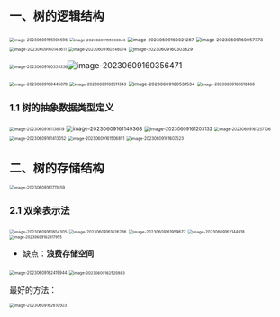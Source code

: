 ## 一、树的逻辑结构

<img src="https://raw.githubusercontent.com/Jian-wei-peng/typora-pic/main/image-20230609155906596.png" alt="image-20230609155906596" style="zoom:50%;" />

<img src="https://raw.githubusercontent.com/Jian-wei-peng/typora-pic/main/image-20230609155930043.png" alt="image-20230609155930043" style="zoom: 48%;" />

<img src="https://raw.githubusercontent.com/Jian-wei-peng/typora-pic/main/image-20230609160021287.png" alt="image-20230609160021287" style="zoom:58%;" />

<img src="https://raw.githubusercontent.com/Jian-wei-peng/typora-pic/main/image-20230609160057773.png" alt="image-20230609160057773" style="zoom:58%;" />

<img src="https://raw.githubusercontent.com/Jian-wei-peng/typora-pic/main/image-20230609160143611.png" alt="image-20230609160143611" style="zoom:51%;" />

<img src="https://raw.githubusercontent.com/Jian-wei-peng/typora-pic/main/image-20230609160246074.png" alt="image-20230609160246074" style="zoom:50%;" />

<img src="https://raw.githubusercontent.com/Jian-wei-peng/typora-pic/main/image-20230609160303829.png" alt="image-20230609160303829" style="zoom:55%;" />

<img src="https://raw.githubusercontent.com/Jian-wei-peng/typora-pic/main/image-20230609160335336.png" alt="image-20230609160335336" style="zoom: 50%;" />![image-20230609160356471](https://raw.githubusercontent.com/Jian-wei-peng/typora-pic/main/image-20230609160356471.png)

<img src="https://raw.githubusercontent.com/Jian-wei-peng/typora-pic/main/image-20230609160445078.png" alt="image-20230609160445078" style="zoom:50%;" />

<img src="https://raw.githubusercontent.com/Jian-wei-peng/typora-pic/main/image-20230609160511343.png" alt="image-20230609160511343" style="zoom:50%;" />

<img src="https://raw.githubusercontent.com/Jian-wei-peng/typora-pic/main/image-20230609160531534.png" alt="image-20230609160531534" style="zoom:58%;" />

<img src="https://raw.githubusercontent.com/Jian-wei-peng/typora-pic/main/image-20230609160618488.png" alt="image-20230609160618488" style="zoom:50%;" />

### 1.1 树的抽象数据类型定义

<img src="https://raw.githubusercontent.com/Jian-wei-peng/typora-pic/main/image-20230609161138119.png" alt="image-20230609161138119" style="zoom:50%;" />

<img src="https://raw.githubusercontent.com/Jian-wei-peng/typora-pic/main/image-20230609161149368.png" alt="image-20230609161149368" style="zoom:67%;" />

<img src="https://raw.githubusercontent.com/Jian-wei-peng/typora-pic/main/image-20230609161203132.png" alt="image-20230609161203132" style="zoom: 60%;" />

<img src="https://raw.githubusercontent.com/Jian-wei-peng/typora-pic/main/image-20230609161257106.png" alt="image-20230609161257106" style="zoom:50%;" />

<img src="https://raw.githubusercontent.com/Jian-wei-peng/typora-pic/main/image-20230609161413052.png" alt="image-20230609161413052" style="zoom:50%;" />

<img src="https://raw.githubusercontent.com/Jian-wei-peng/typora-pic/main/image-20230609161506851.png" alt="image-20230609161506851" style="zoom: 50%;" />

<img src="https://raw.githubusercontent.com/Jian-wei-peng/typora-pic/main/image-20230609161607523.png" alt="image-20230609161607523" style="zoom:50%;" />

## 二、树的存储结构

<img src="https://raw.githubusercontent.com/Jian-wei-peng/typora-pic/main/image-20230609161711859.png" alt="image-20230609161711859" style="zoom:50%;" />

### 2.1 双亲表示法

<img src="https://raw.githubusercontent.com/Jian-wei-peng/typora-pic/main/image-20230609161804305.png" alt="image-20230609161804305" style="zoom:50%;" />

<img src="https://raw.githubusercontent.com/Jian-wei-peng/typora-pic/main/image-20230609161826236.png" alt="image-20230609161826236" style="zoom:50%;" />

<img src="https://raw.githubusercontent.com/Jian-wei-peng/typora-pic/main/image-20230609161959672.png" alt="image-20230609161959672" style="zoom:50%;" />

<img src="https://raw.githubusercontent.com/Jian-wei-peng/typora-pic/main/image-20230609162144918.png" alt="image-20230609162144918" style="zoom:50%;" />

<img src="https://raw.githubusercontent.com/Jian-wei-peng/typora-pic/main/image-20230609162317955.png" alt="image-20230609162317955" style="zoom:46%;" />

- 缺点：**浪费存储空间**

<img src="https://raw.githubusercontent.com/Jian-wei-peng/typora-pic/main/image-20230609162419944.png" alt="image-20230609162419944" style="zoom:50%;" />

<img src="https://raw.githubusercontent.com/Jian-wei-peng/typora-pic/main/image-20230609162520883.png" alt="image-20230609162520883" style="zoom:48%;" />

最好的方法：

<img src="C:\Users\彭建伟\AppData\Roaming\Typora\typora-user-images\image-20230609162610503.png" alt="image-20230609162610503" style="zoom:50%;" />











